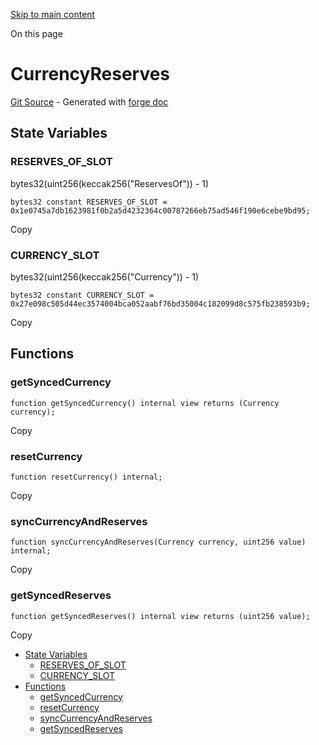 [Skip to main content](https://docs.uniswap.org/contracts/v4/reference/core/libraries/CurrencyReserves#)

On this page

# CurrencyReserves

[Git Source](https://github.com/uniswap/v4-core/blob/b619b6718e31aa5b4fa0286520c455ceb950276d/src/libraries/CurrencyReserves.sol) \- Generated with [forge doc](https://book.getfoundry.sh/reference/forge/forge-doc)

## State Variables [​](https://docs.uniswap.org/contracts/v4/reference/core/libraries/CurrencyReserves\#state-variables "Direct link to heading")

### RESERVES\_OF\_SLOT [​](https://docs.uniswap.org/contracts/v4/reference/core/libraries/CurrencyReserves\#reserves_of_slot "Direct link to heading")

bytes32(uint256(keccak256("ReservesOf")) - 1)

```codeBlockLines_mRuA
bytes32 constant RESERVES_OF_SLOT = 0x1e0745a7db1623981f0b2a5d4232364c00787266eb75ad546f190e6cebe9bd95;

```

Copy

### CURRENCY\_SLOT [​](https://docs.uniswap.org/contracts/v4/reference/core/libraries/CurrencyReserves\#currency_slot "Direct link to heading")

bytes32(uint256(keccak256("Currency")) - 1)

```codeBlockLines_mRuA
bytes32 constant CURRENCY_SLOT = 0x27e098c505d44ec3574004bca052aabf76bd35004c182099d8c575fb238593b9;

```

Copy

## Functions [​](https://docs.uniswap.org/contracts/v4/reference/core/libraries/CurrencyReserves\#functions "Direct link to heading")

### getSyncedCurrency [​](https://docs.uniswap.org/contracts/v4/reference/core/libraries/CurrencyReserves\#getsyncedcurrency "Direct link to heading")

```codeBlockLines_mRuA
function getSyncedCurrency() internal view returns (Currency currency);

```

Copy

### resetCurrency [​](https://docs.uniswap.org/contracts/v4/reference/core/libraries/CurrencyReserves\#resetcurrency "Direct link to heading")

```codeBlockLines_mRuA
function resetCurrency() internal;

```

Copy

### syncCurrencyAndReserves [​](https://docs.uniswap.org/contracts/v4/reference/core/libraries/CurrencyReserves\#synccurrencyandreserves "Direct link to heading")

```codeBlockLines_mRuA
function syncCurrencyAndReserves(Currency currency, uint256 value) internal;

```

Copy

### getSyncedReserves [​](https://docs.uniswap.org/contracts/v4/reference/core/libraries/CurrencyReserves\#getsyncedreserves "Direct link to heading")

```codeBlockLines_mRuA
function getSyncedReserves() internal view returns (uint256 value);

```

Copy

- [State Variables](https://docs.uniswap.org/contracts/v4/reference/core/libraries/CurrencyReserves#state-variables)
  - [RESERVES\_OF\_SLOT](https://docs.uniswap.org/contracts/v4/reference/core/libraries/CurrencyReserves#reserves_of_slot)
  - [CURRENCY\_SLOT](https://docs.uniswap.org/contracts/v4/reference/core/libraries/CurrencyReserves#currency_slot)
- [Functions](https://docs.uniswap.org/contracts/v4/reference/core/libraries/CurrencyReserves#functions)
  - [getSyncedCurrency](https://docs.uniswap.org/contracts/v4/reference/core/libraries/CurrencyReserves#getsyncedcurrency)
  - [resetCurrency](https://docs.uniswap.org/contracts/v4/reference/core/libraries/CurrencyReserves#resetcurrency)
  - [syncCurrencyAndReserves](https://docs.uniswap.org/contracts/v4/reference/core/libraries/CurrencyReserves#synccurrencyandreserves)
  - [getSyncedReserves](https://docs.uniswap.org/contracts/v4/reference/core/libraries/CurrencyReserves#getsyncedreserves)